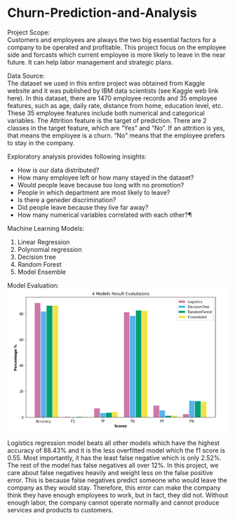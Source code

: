 # Churn-Prediction-and-Analysis
Project Scope: 
<br/> Customers and employees are always the two big essential factors for a company to be operated and profitable. This project focus on the employee side and forcasts which current employee is more likely to leave in the near future. It can help labor management and strategic plans. 

Data Source:
<br/> The dataset we used in this entire project was obtained from Kaggle website and it was published by IBM data scientists (see Kaggle web link here). In this dataset, there are 1470 employee records and 35 employee features, such as age, daily rate, distance from home, education level, etc. These 35 employee features include both numerical and categorical variables. The  Attrition feature is the target of prediction. There are 2 classes in the target feature, which are “Yes” and “No”. If an attrition is yes, that means the employee  is  a churn. “No” means that the employee prefers to stay in the company.

Exploratory analysis provides following insights:
- How is our data distributed?
- How many employee left or how many stayed in the dataset?
- Would people leave because too long with no promotion?
- People in which department are most likely to leave?
- Is there a geneder discrimination?
- Did people leave because they live far away?
- How many numerical variables correlated with each other?¶

Machine Learning Models:
1. Linear Regression
2. Polynomial regression
3. Decision tree
4. Random Forest
5. Model Ensemble

Model Evaluation:
<br/> ![alt text](https://github.com/cyl7621/Churn-Prediction-and-Analysis/blob/main/Model_Evaluation_Results.PNG)

Logistics regression model beats all other models which have the highest accuracy of 88.43% and it is the less overfitted model which the f1 score is 0.55. Most importantly, it has the least false negative which is only 2.52%. The rest of the model has false negatives all over 12%. In this project, we care about false negatives heavily and weight less on the false positive error. This is because false negatives predict someone who would leave the company as they would stay. Therefore, this error can make the company think they have enough employees to work, but in fact, they did not. Without enough labor, the company cannot operate normally and cannot produce services and products to customers. 
